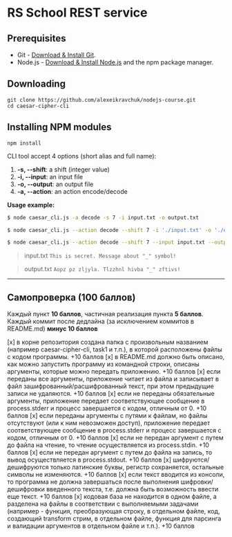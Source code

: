 # RS School REST service

## Prerequisites

- Git - [Download & Install Git](https://git-scm.com/downloads).
- Node.js - [Download & Install Node.js](https://nodejs.org/en/download/) and the npm package manager.

## Downloading

```
git clone https://github.com/alexeikravchuk/nodejs-course.git
cd caesar-cipher-cli
```

## Installing NPM modules

```
npm install
```

CLI tool accept 4 options (short alias and full name):

1.  **-s, --shift**: a shift (integer value)
2.  **-i, --input**: an input file
3.  **-o, --output**: an output file
4.  **-a, --action**: an action encode/decode

**Usage example:**

```bash
$ node caesar_cli.js -a decode -s 7 -i input.txt -o output.txt
```

```bash
$ node caesar_cli.js --action decode --shift 7 -i './input.txt' -o './output.txt'
```

```bash
$ node caesar_cli.js --action decode --shift 7 --input input.txt --output output.txt
```

> input.txt
> `This is secret. Message about "_" symbol!`

> output.txt
> `Aopz pz zljyla. Tlzzhnl hivba "_" zftivs!`

---

## Самопроверка (100 баллов)

Каждый пункт **10 баллов**, частичная реализация пункта **5 баллов**.
Каждый коммит после дедлайна (за исключением коммитов в README.md) **минус 10 баллов**

[x] в корне репозитория создана папка с произвольным названием (например caesar-cipher-cli, task1 и т.п.), в которой расположены файлы с кодом программы. +10 баллов
[x] в README.md должно быть описано, как можно запустить программу из командной строки, описаны аргументы, которые можно передать приложению. +10 баллов
[x] если переданы все аргументы, приложение читает из файла и записывает в файл зашифрованный/расшифрованный текст, при этом предыдущие записи не удаляются. +10 баллов
[x] если не переданы обязательные аргументы, приложение передает соответствующее сообщение в process.stderr и прoцесс завершается с кодом, отличным от 0. +10 баллов
[x] если переданы аргументы с путями к файлам, но файлы отсутствуют (или к ним невозможен доступ), приложение передает соответствующее сообщение в process.stderr и прoцесс завершается с кодом, отличным от 0. +10 баллов
[x] если не передан аргумент с путем до файла на чтение, то чтение осуществляется из process.stdin. +10 баллов
[x] если не передан аргумент с путем до файла на запись, то вывод осуществляется в process.stdout. +10 баллов
[x] шифруются/дешифруются только латинские буквы, регистр сохраняется, остальные символы не изменяются. +10 баллов
[x] если текст вводится из консоли, то программа не должна завершаться после выполнения шифровки/дешифровки введенного текста, т.е. должна быть возможность ввести еще текст. +10 баллов
[x] кодовая база не находится в одном файле, а разделена на файлы в соответствии с выполняемыми задачами (например - функция, преобразующая строку, в отдельном файле, код, создающий transform стрим, в отдельном файле, функция для парсинга и валидации аргументов в отдельном файле и т.п.). +10 баллов
